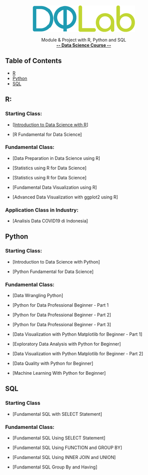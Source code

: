 <p align="center">
  <img src="images/DQ+Lab.png">
</p>
<p align="center">
    Module & Project with R, Python and SQL 
    <br>
   <a href="https://dqlab.id/"><strong>-- Data Science Course --</strong></a>
    <br>
  
  ## Table of Contents
- [R](#R)
- [Python](#Python)
- [SQL](#SQL)

## R:

### Starting Class:
- [[Introduction to Data Science with R](https://github.com/angginadwif/DQLab/blob/main/Learn/R/Starting%20Class/Introduction%20to%20Data%20Science%20with%20R)]  

- [R Fundamental for Data Science]

### Fundamental Class:
- [Data Preparation in Data Science using R]

- [Statistics using R for Data Science]

- [Statistics using R for Data Science]

- [Fundamental Data Visualization using R]

- [Advanced Data Visualization with ggplot2 using R]

### Application Class in Industry:
- [Analisis Data COVID19 di Indonesia]

## Python

### Starting Class:
- [Introduction to Data Science with Python]

- [Python Fundamental for Data Science]

### Fundamental Class:
- [Data Wrangling Python]

- [Python for Data Professional Beginner - Part 1

- [Python for Data Professional Beginner - Part 2]

- [Python for Data Professional Beginner - Part 3]

- [Data Visualization with Python Matplotlib for Beginner - Part 1]

- [Exploratory Data Analysis with Python for Beginner]

- [Data Visualization with Python Matplotlib for Beginner - Part 2]

- [Data Quality with Python for Beginner]

- [Machine Learning With Python for Beginner]

## SQL

### Starting Class
- [Fundamental SQL with SELECT Statement]

### Fundamental Class:
- [Fundamental SQL Using SELECT Statement]

- [Fundamental SQL Using FUNCTION and GROUP BY]

- [Fundamental SQL Using INNER JOIN and UNION]

- [Fundamental SQL Group By and Having]



